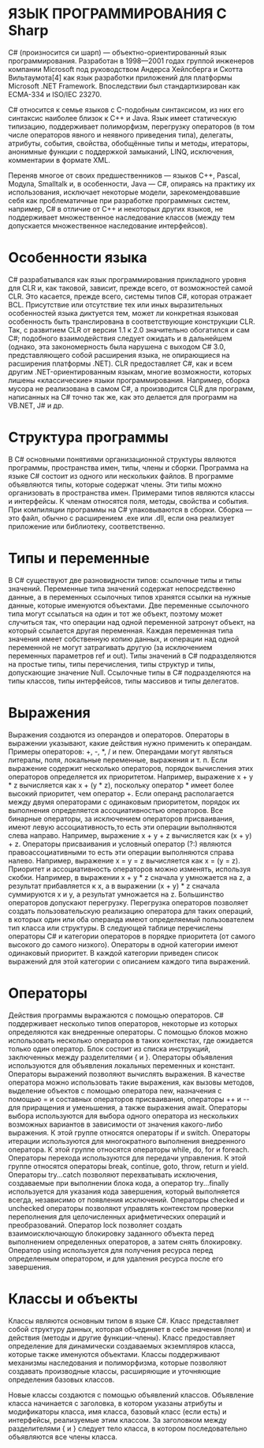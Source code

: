 # ЯЗЫК ПРОГРАММИРОВАНИЯ C Sharp

C# (произносится си шарп) — объектно-ориентированный язык программирования. Разработан в 1998—2001 годах группой инженеров компании Microsoft под руководством Андерса Хейлсберга и Скотта Вильтаумота[4] как язык разработки приложений для платформы Microsoft .NET Framework. Впоследствии был стандартизирован как ECMA-334 и ISO/IEC 23270.

C# относится к семье языков с C-подобным синтаксисом, из них его синтаксис наиболее близок к C++ и Java. Язык имеет статическую типизацию, поддерживает полиморфизм, перегрузку операторов (в том числе операторов явного и неявного приведения типа), делегаты, атрибуты, события, свойства, обобщённые типы и методы, итераторы, анонимные функции с поддержкой замыканий, LINQ, исключения, комментарии в формате XML.

Переняв многое от своих предшественников — языков C++, Pascal, Модула, Smalltalk и, в особенности, Java — С#, опираясь на практику их использования, исключает некоторые модели, зарекомендовавшие себя как проблематичные при разработке программных систем, например, C# в отличие от C++ и некоторых других языков, не поддерживает множественное наследование классов (между тем допускается множественное наследование интерфейсов).

# Особенности языка

C# разрабатывался как язык программирования прикладного уровня для CLR и, как таковой, зависит, прежде всего, от возможностей самой CLR. Это касается, прежде всего, системы типов C#, которая отражает BCL. Присутствие или отсутствие тех или иных выразительных особенностей языка диктуется тем, может ли конкретная языковая особенность быть транслирована в соответствующие конструкции CLR. Так, с развитием CLR от версии 1.1 к 2.0 значительно обогатился и сам C#; подобного взаимодействия следует ожидать и в дальнейшем (однако, эта закономерность была нарушена с выходом C# 3.0, представляющего собой расширения языка, не опирающиеся на расширения платформы .NET). CLR предоставляет C#, как и всем другим .NET-ориентированным языкам, многие возможности, которых лишены «классические» языки программирования. Например, сборка мусора не реализована в самом C#, а производится CLR для программ, написанных на C# точно так же, как это делается для программ на VB.NET, J# и др.

# Структура программы

В C# основными понятиями организационной структуры являются программы, пространства имен, типы, члены и сборки. Программа на языке C# состоит из одного или нескольких файлов. В программе объявляются типы, которые содержат члены. Эти типы можно организовать в пространства имен. Примерами типов являются классы и интерфейсы. К членам относятся поля, методы, свойства и события. При компиляции программы на C# упаковываются в сборки. Сборка — это файл, обычно с расширением .exe или .dll, если она реализует приложение или библиотеку, соответственно.

# Типы и переменные

В C# существуют две разновидности типов: ссылочные типы и типы значений. Переменные типа значений содержат непосредственно данные, а в переменных ссылочных типов хранятся ссылки на нужные данные, которые именуются объектами. Две переменные ссылочного типа могут ссылаться на один и тот же объект, поэтому может случиться так, что операции над одной переменной затронут объект, на который ссылается другая переменная. Каждая переменная типа значения имеет собственную копию данных, и операции над одной переменной не могут затрагивать другую (за исключением переменных параметров ref и out). Типы значений в C# подразделяются на простые типы, типы перечисления, типы структур и типы, допускающие значение Null. Ссылочные типы в C# подразделяются на типы классов, типы интерфейсов, типы массивов и типы делегатов.

# Выражения

Выражения создаются из операндов и операторов. Операторы в выражении указывают, какие действия нужно применить к операндам. Примеры операторов: +, -, *, / и new. Операндами могут являться литералы, поля, локальные переменные, выражения и т. п. Если выражение содержит несколько операторов, порядок вычисления этих операторов определяется их приоритетом. Например, выражение x + y * z вычисляется как x + (y * z), поскольку оператор * имеет более высокий приоритет, чем оператор +. Если операнд располагается между двумя операторами с одинаковым приоритетом, порядок их выполнения определяется ассоциативностью операторов. Все бинарные операторы, за исключением операторов присваивания, имеют левую ассоциативность,то есть эти операции выполняются слева направо. Например, выражение x + y + z вычисляется как (x + y) + z. Операторы присваивания и условный оператор (?:) являются правоассоциативными то есть эти операции выполняются справа налево. Например, выражение x = y = z вычисляется как x = (y = z). Приоритет и ассоциативность операторов можно изменять, используя скобки. Например, в выражении x + y * z сначала y умножается на z, а результат прибавляется к x, а в выражении (x + y) * z сначала суммируются x и y, а результат умножается на z. Большинство операторов допускают перегрузку. Перегрузка операторов позволяет создать пользовательскую реализацию оператора для таких операций, в которых один или оба операнда имеют определяемый пользователем тип класса или структуры. В следующей таблице перечислены операторы C# и категории операторов в порядке приоритета (от самого высокого до самого низкого). Операторы в одной категории имеют одинаковый приоритет. В каждой категории приведен список выражений для этой категории с описанием каждого типа выражений.

# Операторы

Действия программы выражаются с помощью операторов. C# поддерживает несколько типов операторов, некоторые из которых определяются как внедренные операторы. С помощью блоков можно использовать несколько операторов в таких контекстах, где ожидается только один оператор. Блок состоит из списка инструкций, заключенных между разделителями { и }. Операторы объявления используются для объявления локальных переменных и констант. Операторы выражений позволяют вычислять выражения. В качестве оператора можно использовать такие выражения, как вызовы методов, выделение объектов с помощью оператора new, назначения с помощью = и составных операторов присваивания, операторы ++ и -- для приращения и уменьшения, а также выражения await. Операторы выбора используются для выбора одного оператора из нескольких возможных вариантов в зависимости от значения какого-либо выражения. К этой группе относятся операторы if и switch. Операторы итерации используются для многократного выполнения внедренного оператора. К этой группе относятся операторы while, do, for и foreach. Операторы перехода используются для передачи управления. К этой группе относятся операторы break, continue, goto, throw, return и yield. Операторы try...catch позволяют перехватывать исключения, создаваемые при выполнении блока кода, а оператор try...finally используется для указания кода завершения, который выполняется всегда, независимо от появления исключений. Операторы checked и unchecked операторы позволяют управлять контекстом проверки переполнения для целочисленных арифметических операций и преобразований. Оператор lock позволяет создать взаимоисключающую блокировку заданного объекта перед выполнением определенных операторов, а затем снять блокировку. Оператор using используется для получения ресурса перед определенным оператором, и для удаления ресурса после его завершения.

# Классы и объекты

Классы являются основным типом в языке C#. Класс представляет собой структуру данных, которая объединяет в себе значения (поля) и действия (методы и другие функции-члены). Класс предоставляет определение для динамически создаваемых экземпляров класса, которые также именуются объектами. Классы поддерживают механизмы наследования и полиморфизма, которые позволяют создавать производные классы, расширяющие и уточняющие определения базовых классов.

Новые классы создаются с помощью объявлений классов. Объявление класса начинается с заголовка, в котором указаны атрибуты и модификаторы класса, имя класса, базовый класс (если есть) и интерфейсы, реализуемые этим классом. За заголовком между разделителями { и } следует тело класса, в котором последовательно объявляются все члены класса.
